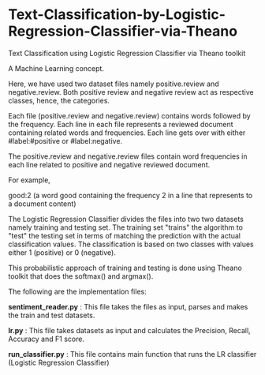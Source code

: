 # Text-Classification-by-Logistic-Regression-Classifier-via-Theano
Text Classification using Logistic Regression Classifier via Theano toolkit

A Machine Learning concept.

Here, we have used two dataset files namely positive.review and negative.review. Both positive review and negative review act as respective classes, hence, the categories.

Each file (positive.review and negative.review) contains words followed by the frequency. Each line in each file represents a reviewed document containing related words and frequencies. Each line gets over with either #label:#positive or #label:negative.

The positive.review and negative.review files contain word frequencies in each line related to positive and negative reviewed document.

For example,

good:2 (a word good containing the frequency 2 in a line that represents to a document content)

The Logistic Regression Classifier divides the files into two two datasets namely training and testing set. The training set "trains" the algorithm to "test" the testing set in terms of matching the prediction with the actual classification values. The classification is based on two classes with values either 1 (positive) or 0 (negative).

This probabilistic approach of training and testing is done using Theano toolkit that does the softmax() and argmax().

The following are the implementation files:

**sentiment_reader.py**      : This file takes the files as input, parses and makes the train and test datasets.

**lr.py**             : This file takes datasets as input and calculates the Precision, Recall, Accuracy and F1 score.

**run_classifier.py** : This file contains main function that runs the LR classifier (Logistic Regression Classifier)
